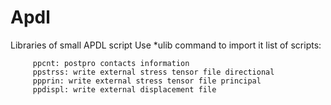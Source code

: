 # Apdl
Libraries of small APDL script
Use *ulib command to import it
list of scripts:
         
         ppcnt: postpro contacts information
         ppstrss: write external stress tensor file directional
         ppprin: write external stress tensor file principal 
         ppdispl: write external displacement file



